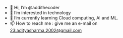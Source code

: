 - 👋 Hi, I’m @addithecoder
- 👀 I’m interested in technology
- 🌱 I’m currently learning Cloud computing, AI and ML.
- 📫 How to reach me : give me an e-mail on 23.adityasharma.2002@gmail.com
<!---
addithecoder/addithecoder is a ✨ special ✨ repository because its `README.md` (this file) appears on your GitHub profile.
You can click the Preview link to take a look at your changes.
--->
